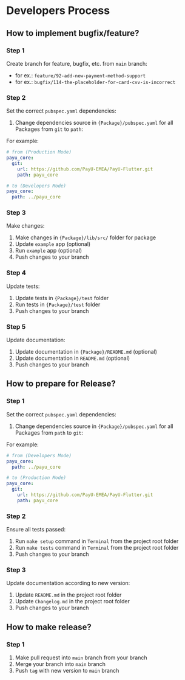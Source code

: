 # Developers Process

## How to implement bugfix/feature?

### Step 1

Create branch for feature, bugfix, etc. from `main` branch:

* for ex.: `feature/92-add-new-payment-method-support`
* for ex.: `bugfix/114-the-placeholder-for-card-cvv-is-incorrect`

### Step 2

Set the correct `pubspec.yaml` dependencies:

1. Change dependencies source in `{Package}/pubspec.yaml` for all Packages from `git` to `path`:

For example:

```yaml
# from (Production Mode)
payu_core:
  git:
    url: https://github.com/PayU-EMEA/PayU-Flutter.git
    path: payu_core

# to (Developers Mode)
payu_core: 
  path: ../payu_core
```

### Step 3

Make changes:

1. Make changes in `{Package}/lib/src/` folder for package
2. Update `example` app (optional)
3. Run `example` app (optional)
4. Push changes to your branch

### Step 4

Update tests:

1. Update tests in `{Package}/test` folder
2. Run tests in `{Package}/test` folder
3. Push changes to your branch

### Step 5

Update documentation:

1. Update documentation in `{Package}/README.md` (optional)
2. Update documentation in `README.md` (optional)
3. Push changes to your branch

## How to prepare for Release?

### Step 1

Set the correct `pubspec.yaml` dependencies:

1. Change dependencies source in `{Package}/pubspec.yaml` for all Packages from `path` to `git`:

For example:

```yaml
# from (Developers Mode)
payu_core: 
  path: ../payu_core

# to (Production Mode)
payu_core:
  git:
    url: https://github.com/PayU-EMEA/PayU-Flutter.git
    path: payu_core
```

### Step 2

Ensure all tests passed: 

1. Run `make setup` command in `Terminal` from the project root folder 
2. Run `make tests` command in `Terminal` from the project root folder
3. Push changes to your branch

### Step 3

Update documentation according to new version:

1. Update `README.md` in the project root folder
2. Update `Changelog.md` in the project root folder
3. Push changes to your branch

## How to make release? 

### Step 1

1. Make pull request into `main` branch from your branch
2. Merge your branch into `main` branch
3. Push `tag` with new version to `main` branch
